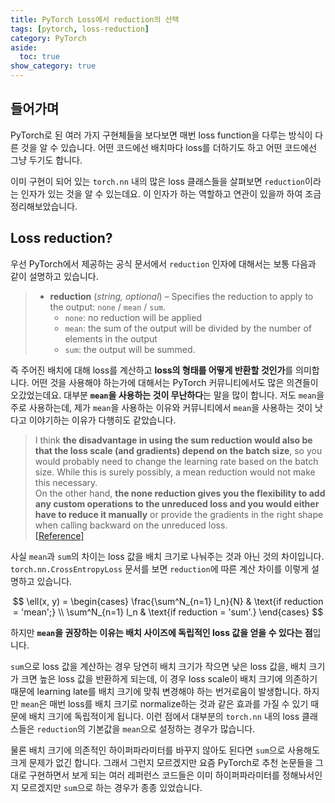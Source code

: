 ```yaml
---
title: PyTorch Loss에서 reduction의 선택
tags: [pytorch, loss-reduction]
category: PyTorch
aside:
  toc: true
show_category: true
---
```



<!--more-->

## 들어가며

PyTorch로 된 여러 가지 구현체들을 보다보면 매번 loss function을 다루는 방식이 다른 것을 알 수 있습니다.
어떤 코드에선 배치마다 loss를 더하기도 하고 어떤 코드에선 그냥 두기도 합니다.

이미 구현이 되어 있는 `torch.nn` 내의 많은 loss 클래스들을 살펴보면 `reduction`이라는 인자가 있는 것을 알 수 있는데요.
이 인자가 하는 역할하고 연관이 있을까 하여 조금 정리해보았습니다.

## Loss reduction?

우선 PyTorch에서 제공하는 공식 문서에서 `reduction` 인자에 대해서는 보통 다음과 같이 설명하고 있습니다.

> -  **reduction** (*string, optional*) – Specifies the reduction to apply to the output: `none` / `mean` / `sum`.  
>	  -  `none`: no reduction will be applied  
>	  -  `mean`: the sum of the output will be divided by the number of elements in the output  
>	  -  `sum`: the output will be summed.   

즉 주어진 배치에 대해 loss를 계산하고 **loss의 형태를 어떻게 반환할 것인가**를 의미합니다.
어떤 것을 사용해야 하는가에 대해서는 PyTorch 커뮤니티에서도 많은 의견들이 오갔었는데요.
대부분 **`mean`을 사용하는 것이 무난하다**는 말을 많이 합니다.
저도 `mean`을 주로 사용하는데, 제가 `mean`을 사용하는 이유와 커뮤니티에서 `mean`을 사용하는 것이 낫다고 이야기하는 이유가 다행히도 같았습니다.

> I think **the disadvantage in using the sum reduction would also be that the loss scale (and gradients) depend on the batch size**, so you would probably need to change the learning rate based on the batch size. While this is surely possibly, a mean reduction would not make this necessary.  
> On the other hand, **the none reduction gives you the flexibility to add any custom operations to the unreduced loss and you would either have to reduce it manually** or provide the gradients in the right shape when calling backward on the unreduced loss.  
> [[Reference]](https://discuss.pytorch.org/t/loss-reduction-sum-vs-mean-when-to-use-each/115641/2)

사실 `mean`과 `sum`의 차이는 loss 값을 배치 크기로 나눠주는 것과 아닌 것의 차이입니다.
`torch.nn.CrossEntropyLoss` 문서를 보면 `reduction`에 따른 계산 차이를 이렇게 설명하고 있습니다.

$$
\ell(x, y) = 
  \begin{cases}
    \frac{\sum^N_{n=1} l_n}{N} & \text{if reduction = 'mean';} \\
    \sum^N_{n=1} l_n & \text{if reduction = 'sum'.}
  \end{cases}
$$

하지만 **`mean`을 권장하는 이유는 배치 사이즈에 독립적인 loss 값을 얻을 수 있다는 점**입니다.

`sum`으로 loss 값을 계산하는 경우 당연히 배치 크기가 작으면 낮은 loss 값을, 배치 크기가 크면 높은 loss 값을 반환하게 되는데, 
이 경우 loss scale이 배치 크기에 의존하기 때문에 learning late를 배치 크기에 맞춰 변경해야 하는 번거로움이 발생합니다.
하지만 `mean`은 매번 loss를 배치 크기로 normalize하는 것과 같은 효과를 가질 수 있기 때문에 배치 크기에 독립적이게 됩니다.
이런 점에서 대부분의 `torch.nn` 내의 loss 클래스들은 `reduction`의 기본값을 `mean`으로 설정하는 경우가 많습니다.

물론 배치 크기에 의존적인 하이퍼파라미터를 바꾸지 않아도 된다면 `sum`으로 사용해도 크게 문제가 없긴 합니다.
그래서 그런지 모르겠지만 요즘 PyTorch로 추천 논문들을 그대로 구현하면서 보게 되는 여러 레퍼런스 코드들은
이미 하이퍼파라미터를 정해놔서인지 모르겠지만 `sum`으로 하는 경우가 종종 있었습니다.